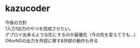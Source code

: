 # kazucoder

今後の方針   
1入力1出力のやつを完成させたい。    
デプロイ出来るような形にするのが最優先（今の形を変えてでも…)     
OKorNGの出力を外部に移す&外部の動作も作る
